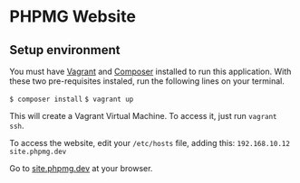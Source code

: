 # PHPMG Website

## Setup environment

You must have [Vagrant](https://vagrantup.com/) and [Composer](http://getcomposer.org/) installed to run this application. With these two pre-requisites instaled, run the following lines on your terminal.

`$ composer install`
`$ vagrant up`

This will create a Vagrant Virtual Machine. To access it, just run `vagrant ssh`.

To access the website, edit your `/etc/hosts` file, adding this: `192.168.10.12 site.phpmg.dev`

Go to [site.phpmg.dev](http://site.phpmg.dev/) at your browser.
